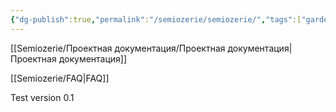 ```yaml
---
{"dg-publish":true,"permalink":"/semiozerie/semiozerie/","tags":["gardenEntry"],"noteIcon":"","updated":"2024-11-24T03:37:32.683+03:00"}
---
```


[[Semiozerie/Проектная документация/Проектная документация\|Проектная документация]]















[[Semiozerie/FAQ\|FAQ]]






















Test version 0.1 
